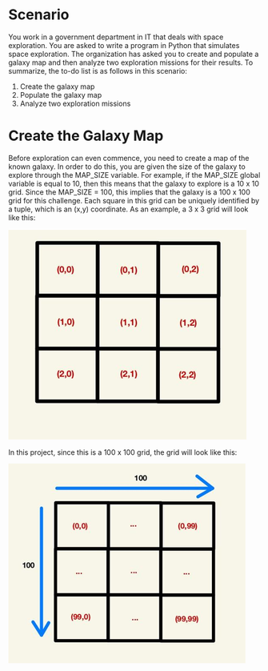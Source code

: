 # Scenario

You work in a government department in IT that deals with space exploration. You are asked to write a program in Python that simulates space exploration. The organization has asked you to create and populate a galaxy map and then analyze two exploration missions for their results. To summarize, the to-do list is as follows in this scenario:

1.  Create the galaxy map
2.  Populate the galaxy map
3.  Analyze two exploration missions

# Create the Galaxy Map

Before exploration can even commence, you need to create a map of the known galaxy. In order to do this, you are given the size of the galaxy to explore through the MAP_SIZE variable. For example, if the MAP_SIZE global variable is equal to 10, then this means that the galaxy to explore is a 10 x 10 grid. Since the MAP_SIZE = 100, this implies that the galaxy is a 100 x 100 grid for this challenge. Each square in this grid can be uniquely identified by a tuple, which is an (x,y) coordinate. As an example, a 3 x 3 grid will look like this:

![grid-1.PNG](../assets/2dZlHBRiknfu03TLXbgk.png)

In this project, since this is a 100 x 100 grid, the grid will look like this:

![grid-2.PNG](../assets/mJp1ZIFYS5e19UoztU7a.png)
